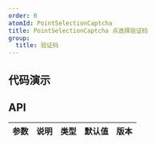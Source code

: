 ```yaml
---
order: 0
atomId: PointSelectionCaptcha
title: PointSelectionCaptcha 点选择验证码
group:
  title: 验证码
---
```


## 代码演示

<code src="./_demos/basic.tsx" ></code>

## API

| 参数 | 说明 | 类型 | 默认值 | 版本 |
| ---- | ---- | ---- | ------ | ---- |
